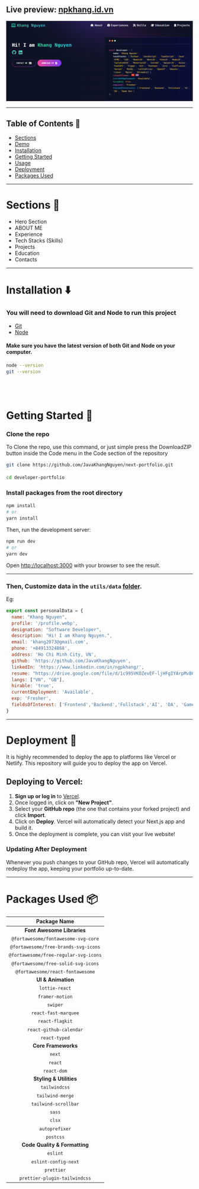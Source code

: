 ## Live preview: [npkhang.id.vn](https://npkhang.id.vn/)

![](./public/screen.png)

---

## Table of Contents :scroll:

- [Sections](#sections-bookmark)
- [Demo](#demo-movie_camera)
- [Installation](#installation-arrow_down)
- [Getting Started](#getting-started-dart)
- [Usage](#usage-joystick)
- [Deployment](#deployment-rocket)
- [Packages Used](#packages-used-package)

---

# Sections :bookmark:

- Hero Section
- ABOUT ME
- Experience
- Tech Stacks (Skills)
- Projects
- Education
- Contacts

---

# Installation :arrow_down:

### You will need to download Git and Node to run this project

- [Git](https://git-scm.com/downloads)
- [Node](https://nodejs.org/en/download/)

#### Make sure you have the latest version of both Git and Node on your computer.

```bash
node --version
git --version
```

## <br />

# Getting Started :dart:

### Clone the repo

To Clone the repo, use this command, or just simple press the DownloadZIP button inside the Code menu in the Code section of the repository

```bash
git clone https://github.com/JavaKhangNguyen/next-portfolio.git

cd developer-portfolio
```

### Install packages from the root directory

```bash
npm install
# or
yarn install
```

Then, run the development server:

```bash
npm run dev
# or
yarn dev
```

Open [http://localhost:3000](http://localhost:3000) with your browser to see the result.

---
### Then, Customize data in the `utils/data` [folder](https://github.com/said7388/developer-portfolio/tree/main/utils/data).

Eg:

```javascript
export const personalData = {
  name: "Khang Nguyen",
  profile: '/profile.webp',
  designation: "Software Developer",
  description: "Hi! I am Khang Nguyen.",
  email: 'khang2073@gmail.com',
  phone: '+84913324868',
  address: 'Ho Chi Minh City, VN',
  github: 'https://github.com/JavaKhangNguyen',
  linkedIn: 'https://www.linkedin.com/in/ngpkhang/',
  resume: "https://drive.google.com/file/d/1c995VKOZevEF-ljHFgIYArpMvBQel7H2/view?usp=drive_link",
  langs: ["VN", "GB"],
  hirable: 'true',
  currentEmployment: 'Available',
  exp: 'Fresher',
  fieldsOfInterest: ['Frontend','Backend','Fullstack','AI', 'DA', 'Game Dev']
}
```
---

# Deployment :rocket:

It is highly recommended to deploy the app to platforms like Vercel or Netlify. This repository will guide you to deploy the app on Vercel.

## Deploying to Vercel:

1. **Sign up or log in** to [Vercel](https://vercel.com/).
2. Once logged in, click on **"New Project"**.
3. Select your **GitHub repo** (the one that contains your forked project) and click **Import**.
4. Click on **Deploy**. Vercel will automatically detect your Next.js app and build it.
5. Once the deployment is complete, you can visit your live website!

### Updating After Deployment
Whenever you push changes to your GitHub repo, Vercel will automatically redeploy the app, keeping your portfolio up-to-date.

---


# Packages Used :package:

|             Package Name             |
| :---------------------------------: |
| **Font Awesome Libraries** |
| `@fortawesome/fontawesome-svg-core` |
| `@fortawesome/free-brands-svg-icons` |
| `@fortawesome/free-regular-svg-icons` |
| `@fortawesome/free-solid-svg-icons` |
| `@fortawesome/react-fontawesome` |
| **UI & Animation** |
| `lottie-react` |
| `framer-motion` |
| `swiper` |
| `react-fast-marquee` |
| `react-flagkit` |
| `react-github-calendar` |
| `react-typed` |
| **Core Frameworks** |
| `next` |
| `react` |
| `react-dom` |
| **Styling & Utilities** |
| `tailwindcss` |
| `tailwind-merge` |
| `tailwind-scrollbar` |
| `sass` |
| `clsx` |
| `autoprefixer` |
| `postcss` |
| **Code Quality & Formatting** |
| `eslint` |
| `eslint-config-next` |
| `prettier` |
| `prettier-plugin-tailwindcss` |
